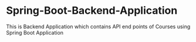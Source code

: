 # Spring-Boot-Backend-Application
This is Backend Application which contains API end points of Courses using Spring Boot Application
